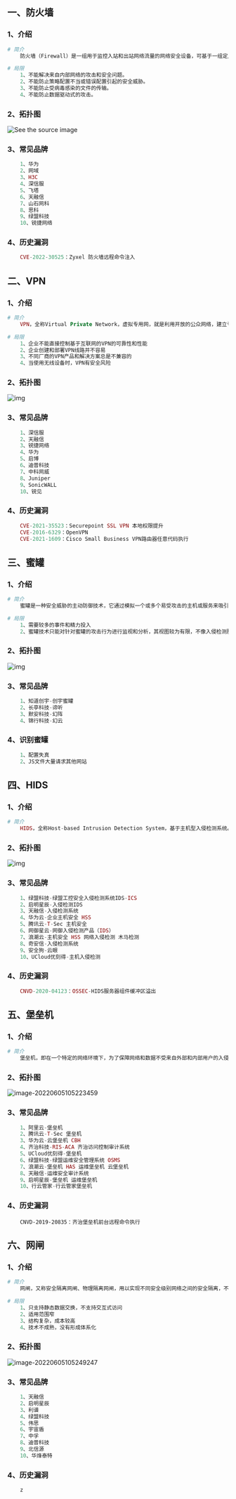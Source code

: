 ## 一、防火墙

### 1、介绍

```php
# 简介
	防火墙（Firewall）是一组用于监控入站和出站网络流量的网络安全设备，可基于一组定义的安全规则来决定是允许还是阻止特定流量。
```

```php
# 局限
	1、不能解决来自内部网络的攻击和安全问题。
	2、不能防止策略配置不当或错误配置引起的安全威胁。
	3、不能防止受病毒感染的文件的传输。
	4、不能防止数据驱动式的攻击。
```

### 2、拓扑图

![See the source image](https://th.bing.com/th/id/R.03decd6d29685b39ccf0d06a6ca43993?rik=pzaI3HYVfs3fXw&riu=http%3a%2f%2fyoursunny.com%2ft%2f2007%2fiptables%2fnetwork.gif&ehk=utePA6OkiPJSFXjZb2h9XFpYRtI4x48viByuHPHFuHM%3d&risl=&pid=ImgRaw&r=0&sres=1&sresct=1)

### 3、常见品牌

```php
	1、华为
	2、网域
	3、H3C
	4、深信服
	5、飞塔
	6、天融信
	7、山石网科
	8、思科
	9、绿盟科技
	10、锐捷网络
```

### 4、历史漏洞

```php
	CVE-2022-30525：Zyxel 防火墙远程命令注入
```



## 二、VPN

### 1、介绍

```php
# 简介
	VPN，全称Virtual Private Network，虚拟专用网，就是利用开放的公众网络，建立专用数据传输的通道，将远程的分支机构、移动办公人员等连接起来。
```

```php
# 局限
	1、企业不能直接控制基于互联网的VPN的可靠性和性能
	2、企业创建和部署VPN线路并不容易
	3、不同厂商的VPN产品和解决方案总是不兼容的
	4、当使用无线设备时，VPN有安全风险
```

### 2、拓扑图

![img](https://gimg2.baidu.com/image_search/src=http%3A%2F%2Fi0.sinaimg.cn%2FIT%2Fcr%2F2011%2F0921%2F2583132275.png&refer=http%3A%2F%2Fi0.sinaimg.cn&app=2002&size=f9999,10000&q=a80&n=0&g=0n&fmt=auto?sec=1656989101&t=438a72dbf901dde28e2235e082c145a2)

### 3、常见品牌

```php
	1、深信服
	2、天融信
	3、锐捷网络
	4、华为
	5、启博
	6、迪普科技
	7、中科网威
	8、Juniper
	9、SonicWALL
	10、锐见
```

### 4、历史漏洞

```php
	CVE-2021-35523：Securepoint SSL VPN 本地权限提升
	CVE-2016-6329：OpenVPN
	CVE-2021-1609：Cisco Small Business VPN路由器任意代码执行
```



## 三、蜜罐

### 1、介绍

```php
# 简介
	蜜罐是一种安全威胁的主动防御技术，它通过模拟一个或多个易受攻击的主机或服务来吸引攻击者，捕获攻击流量与样本，发现网络威胁、提取威胁特征。蜜罐的价值在于被探测、攻陷。
```

```php
# 局限
	1、需要较多的事件和精力投入
	2、蜜罐技术只能对针对蜜罐的攻击行为进行监视和分析，其视图较为有限，不像入侵检测那样，能够通过旁路侦听等技术对整个网站进行监控。
```

### 2、拓扑图

![img](https://gimg2.baidu.com/image_search/src=http%3A%2F%2F5b0988e595225.cdn.sohucs.com%2Fimages%2F20200421%2Fe81c98b578884e8baf9aeb7bc0c8dcb9.png&refer=http%3A%2F%2F5b0988e595225.cdn.sohucs.com&app=2002&size=f9999,10000&q=a80&n=0&g=0n&fmt=auto?sec=1656989187&t=3b013a6c7cecb21000265c11707e90d9)

### 3、常见品牌

```php
	1、知道创宇-创宇蜜罐
	2、长亭科技-谛听
	3、默安科技-幻阵
	4、锦行科技-幻云
```

### 4、识别蜜罐

```php
	1、配置失真
	2、JS文件大量请求其他网站
```



## 四、HIDS

### 1、介绍

```php
# 简介
	HIDS，全称Host-based Intrusion Detection System，基于主机型入侵检测系统。作为计算系统的监视器和分析器，并不作用于外部接口，而是专注于系统内部，监视系统全部或部分的动态的行为以及整个计算机系统的状态。
```

### 2、拓扑图

![img](https://gimg2.baidu.com/image_search/src=http%3A%2F%2Fcimg.fx361.com%2Fimages%2F2019%2F07%2F25%2Fqkimagesxxaqxxaq201903xxaq20190301-1-l.jpg&refer=http%3A%2F%2Fcimg.fx361.com&app=2002&size=f9999,10000&q=a80&n=0&g=0n&fmt=auto?sec=1656989408&t=35995c737326970ea83fe59b06a82d64)

### 3、常见品牌

```php
	1、绿盟科技-绿盟工控安全入侵检测系统IDS-ICS
	2、启明星辰-入侵检测IDS
	3、天融信-入侵检测系统
	4、华为云-企业主机安全 HSS
	5、腾讯云-T-Sec 主机安全
	6、网御星云-网御入侵检测产品（IDS）
	7、浪潮云-主机安全 HSS 网络入侵检测 木马检测
	8、奇安信-入侵检测系统
	9、安全狗-云眼
	10、UCloud优刻得-主机入侵检测
```

### 4、历史漏洞

```php
	CNVD-2020-04123：OSSEC-HIDS服务器组件缓冲区溢出
```



## 五、堡垒机

### 1、介绍

```php
# 简介
	堡垒机，即在一个特定的网络环境下，为了保障网络和数据不受来自外部和内部用户的入侵和破坏，而运用各种技术手段实现收集和监控网络环境中每一个组成部分的系统状态、安全事件、网络活动，以便集中报警、及时处理及审计定责。
```

### 2、拓扑图

![image-20220605105223459](C:\Users\Toby\AppData\Roaming\Typora\typora-user-images\image-20220605105223459.png)

### 3、常见品牌

```php
	1、阿里云-堡垒机
	2、腾讯云-T-Sec 堡垒机
	3、华为云-云堡垒机 CBH
	4、齐治科技-RIS-ACA 齐治访问控制审计系统
	5、UCloud优刻得-堡垒机
	6、绿盟科技-绿盟运维安全管理系统 OSMS
	7、浪潮云-堡垒机 HAS 运维堡垒机 云堡垒机
	8、天融信-运维安全审计系统
	9、启明星辰-堡垒机 运维堡垒机
	10、行云管家-行云管家堡垒机
```

### 4、历史漏洞

```
	CNVD-2019-20835：齐治堡垒机前台远程命令执行
```



## 六、网闸

### 1、介绍

```php
# 简介
	网闸，又称安全隔离网闸、物理隔离网闸，用以实现不同安全级别网络之间的安全隔离，不基于通信，用于存储和读写，类似于可移动硬盘。
```

```php
# 局限
	1、只支持静态数据交换，不支持交互式访问
	2、适用范围窄
	3、结构复杂，成本较高
	4、技术不成熟，没有形成体系化
```

### 2、拓扑图

![image-20220605105249247](C:\Users\Toby\AppData\Roaming\Typora\typora-user-images\image-20220605105249247.png)

### 3、常见品牌

```php
	1、天融信
	2、启明星辰
	3、利谱
	4、绿盟科技
	5、伟思
	6、宇宙盾
	7、中孚
	8、迪普科技
	9、北信源
	10、华烽泰特
```

### 4、历史漏洞

```
	z
```

